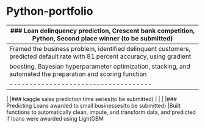 # Python-portfolio
|### Loan delinquency prediction, Crescent bank competition, Python, Second place winner (to be submitted)|
|--------------------------------------------------------------------------------------------------------------|
|Framed the business problem, identified delinquent customers, predicted default rate with 81 percent accuracy, using gradient|
|boosting, Bayesian hyperparameter optimization, stacking, and automated the preparation and scoring function
|------------------------------------|
|
|### kaggle sales prediction time series(to be submitted)
|
|
|
|### Predicting Loans awarded to small businesses(to be submitted)
|Built functions to automatically clean, impute, and transform data, and predicted if loans were awarded using LightGBM
